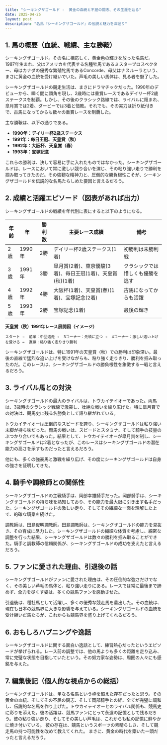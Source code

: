 ```yaml
---
title: "シーキングザゴールド -  黄金の血統と不屈の闘志、その生涯を辿る"
date: 2025-04-25
layout: post
description: "名馬『シーキングザゴールド』の伝説と魅力を深堀り"
---
```


## 1. 馬の概要（血統、戦績、主な勝鞍）

シーキングザゴールド。その名に相応しく、黄金色の輝きを放った名馬だ。1987年生まれ、父はアメリカを代表する名種牡馬であるミスタープロスペクター、母はカナダの優秀な繁殖牝馬であるConcorde、母父はナスルーラという、まさに黄金の血統を受け継いでいた。芦毛の美しい馬体は、見る者を魅了した。

シーキングザゴールドの競走生活は、まさにドラマチックだった。1990年のデビューから、瞬く間に頭角を現し、2歳時には重賞レースであるデイリー杯2歳ステークスを制覇。しかし、その後のクラシック路線では、ライバルに阻まれ、皐月賞では2着、ダービーでは3着と惜敗。それでも、その実力は折り紙付きで、古馬になってからも数々の重賞レースを制覇した。

主な勝鞍は、以下の通りである。

* **1990年：デイリー杯2歳ステークス**
* **1991年：毎日王冠、天皇賞（秋）**
* **1992年：大阪杯、天皇賞（春）**
* **1993年：宝塚記念**


これらの勝利は、決して容易に手に入れたものではなかった。シーキングザゴールドは、レースにおいて常に激しい競り合いを演じ、その粘り強い走りで勝利を掴み取ってきたのだ。その強靭な精神力と、圧倒的な勝負根性こそが、シーキングザゴールドを伝説的な名馬たらしめた要因と言えるだろう。


## 2. 成績と活躍エピソード（図表があれば出力）

シーキングザゴールドの戦績を年代別に表にすると以下のようになる。

| 年齢 | 年 | 勝利数 | 主要レース成績 | 備考 |
|---|---|---|---|---|
| 2歳 | 1990年 | 2勝 | デイリー杯2歳ステークス(1着) | 初勝利は未勝利戦 |
| 3歳 | 1991年 | 3勝 | 皐月賞(2着)、東京優駿(3着)、毎日王冠(1着)、天皇賞(秋)(1着) | クラシックでは惜しくも優勝を逃す |
| 4歳 | 1992年 | 4勝 | 大阪杯(1着)、天皇賞(春)(1着)、宝塚記念(2着) | 古馬になってからも活躍 |
| 5歳 | 1993年 | 2勝 | 宝塚記念(1着) | 最後の輝き |

**天皇賞（秋）1991年レース展開図（イメージ）**

```
スタート →  前半：中団追走 →  3コーナー：先頭に立つ →  4コーナー：激しい追い上げを受ける →  直線：粘り強く走りきり勝利
```

シーキングザゴールドは、特に1991年の天皇賞（秋）での勝利は印象深い。最後の直線で猛烈な追い上げを受けながらも、粘り強く走りきり、勝利を掴み取ったのだ。このレースは、シーキングザゴールドの勝負根性を象徴する一戦と言えるだろう。


## 3. ライバル馬との対決

シーキングザゴールドの最大のライバルは、トウカイテイオーであった。両馬は、3歳時のクラシック戦線で激突し、壮絶な戦いを繰り広げた。特に皐月賞での対決は、競馬史に残る名勝負として語り継がれている。

トウカイテイオーは圧倒的なスピードを誇り、シーキングザゴールドは粘り強い末脚が持ち味だった。両馬の戦いは、スピードとスタミナ、そして騎手の技量のぶつかり合いでもあった。結果として、トウカイテイオーが皐月賞を制し、シーキングザゴールドは2着となったが、このレースはシーキングザゴールドの潜在能力の高さを示すものだったと言えるだろう。

他にも、多くの強豪馬と激戦を繰り広げ、その度にシーキングザゴールドは自身の強さを証明してきた。


## 4. 騎手や調教師との関係性

シーキングザゴールドの主戦騎手は、岡部幸雄騎手だった。岡部騎手は、シーキングザゴールドの持ち味を熟知しており、その能力を最大限に引き出す名手だった。シーキングザゴールドの激しい走り、そしてその繊細な一面を理解した上で、的確な騎乗を続けた。

調教師は、田島俊明調教師。田島調教師は、シーキングザゴールドの能力を見抜き、その育成に尽力した。シーキングザゴールドの繊細な体質を考慮し、綿密な調整を行った結果、シーキングザゴールドは数々の勝利を掴み取ることができた。騎手と調教師の信頼関係が、シーキングザゴールドの成功を支えたと言えるだろう。


## 5. ファンに愛された理由、引退後の話

シーキングザゴールドがファンに愛された理由は、その圧倒的な強さだけでなく、その美しい芦毛の馬体と、粘り強い走りにある。レースでは常に最後まで諦めず、全力を尽くす姿は、多くの競馬ファンを感動させた。

引退後は、種牡馬として活躍し、多くの優秀な競走馬を輩出した。その血統は、現在も日本の競馬界に大きな影響を与えている。シーキングザゴールドの血統を受け継いだ馬たちが、これからも競馬界を盛り上げてくれるだろう。


## 6. おもしろハプニングや逸話

シーキングザゴールドに関する面白い逸話として、練習熱心だったというエピソードが挙げられる。レース前の調整では、他の馬よりも多くの距離を走り込み、常に完璧な状態を目指していたという。その努力家な姿勢は、周囲の人々にも感銘を与えた。


## 7. 編集後記（個人的な視点からの総括）

シーキングザゴールドは、単なる名馬という枠を超えた存在だったと思う。その黄金の血統、そしてその不屈の闘志、そして岡部騎手との絆、全てが完璧に調和し、伝説的な名馬を作り上げた。トウカイテイオーとのライバル関係も、競馬史に彩りを添えた。彼の活躍は、競馬ファンにとって永遠の記憶として残るだろう。彼の粘り強い走り、そしてその美しい芦毛は、これからも私の記憶に鮮やかに焼き付いている。  彼の存在は、競馬というスポーツの素晴らしさ、そして競走馬の持つ可能性を改めて教えてくれた。  まさに、黄金の時代を築いた一頭だったと言えるだろう。
